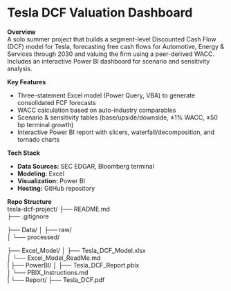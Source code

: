 # Tesla DCF Valuation Dashboard

**Overview**  
A solo summer project that builds a segment-level Discounted Cash Flow (DCF) model for Tesla, forecasting free cash flows for Automotive, Energy & Services 
through 2030 and valuing the firm using a peer-derived WACC. Includes an interactive Power BI dashboard for scenario and sensitivity analysis.

**Key Features**  
- Three-statement Excel model (Power Query, VBA) to generate consolidated FCF forecasts  
- WACC calculation based on auto-industry comparables  
- Scenario & sensitivity tables (base/upside/downside, ±1% WACC, ±50 bp terminal growth)  
- Interactive Power BI report with slicers, waterfall/decomposition, and tornado charts  

**Tech Stack**  
- **Data Sources:** SEC EDGAR, Bloomberg terminal  
- **Modeling:** Excel
- **Visualization:** Power BI  
- **Hosting:** GitHub repository  

**Repo Structure**  
tesla-dcf-project/
├── README.md                  
├── .gitignore                

├── Data/
│   ├── raw/                  
│   └── processed/             

├── Excel_Model/
│   ├── Tesla_DCF_Model.xlsx  
│   └── Excel_Model_ReadMe.md  
|
├── PowerBI/
│   ├── Tesla_DCF_Report.pbix  
│   └── PBIX_Instructions.md   
|
└── Report/
    ├── Tesla_DCF.pdf  

